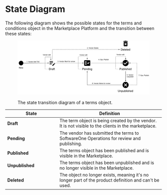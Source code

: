 # State Diagram

The following diagram shows the possible states for the terms and conditions object in the Marketplace Platform and the transition between these states:

<figure><img src="../../../../.gitbook/assets/Terms (1).png" alt=""><figcaption><p>The state transition diagram of a terms object.</p></figcaption></figure>

<table><thead><tr><th width="154">State</th><th>Definition</th></tr></thead><tbody><tr><td><strong>Draft</strong></td><td>The term object is being created by the vendor. It is not visible to the clients in the marketplace.</td></tr><tr><td><strong>Pending</strong></td><td>The vendor has submitted the terms to SoftwareOne Operations for review and publishing.</td></tr><tr><td><strong>Published</strong></td><td>The terms object has been published and is visible in the Marketplace.</td></tr><tr><td><strong>Unpublished</strong></td><td>The terms object has been unpublished and is no longer visible in the Marketplace.</td></tr><tr><td><strong>Deleted</strong></td><td>The object no longer exists, meaning it's no longer part of the product definition and can't be used.</td></tr></tbody></table>
